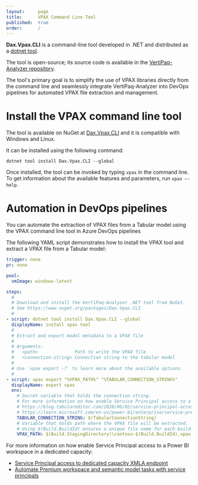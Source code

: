 ```yaml
---
layout:     page
title:      VPAX Command Line Tool
published:  true
order:      /
---
```

**Dax.Vpax.CLI** is a command-line tool developed in .NET and distributed as a [dotnet tool](https://learn.microsoft.com/en-us/dotnet/core/tools/global-tools).

The tool is open-source; its source code is available in the [VertiPaq-Analyzer repository](https://github.com/sql-bi/vertiPaq-Analyzer/).

The tool's primary goal is to simplify the use of VPAX libraries directly from the command line and seamlessly integrate VertiPaq-Analyzer into DevOps pipelines for automated VPAX file extraction and management.

# Install the VPAX command line tool
The tool is available on NuGet at [Dax.Vpax.CLI](https://www.nuget.org/packages/Dax.Vpax.CLI) and it is compatible with Windows and Linux.

It can be installed using the following command:
```
dotnet tool install Dax.Vpax.CLI --global
```
Once installed, the tool can be invoked by typing ```vpax``` in the command line. To get information about the available features and parameters, run ```vpax –-help```.

# Automation in DevOps pipelines
You can automate the extraction of VPAX files from a Tabular model using the VPAX command line tool in Azure DevOps pipelines

The following YAML script demonstrates how to install the VPAX tool and extract a VPAX file from a Tabular model:

```YAML
trigger: none
pr: none

pool:
  vmImage: windows-latest

steps:
  #
  # Download and install the VertiPaq-Analyzer .NET tool from NuGet.
  # See https://www.nuget.org/packages/Dax.Vpax.CLI
  #
- script: dotnet tool install Dax.Vpax.CLI --global
  displayName: install vpax tool
  #
  # Extract and export model metadata to a VPAX file
  #
  # Arguments:
  #   <path>              Path to write the VPAX file
  #   <connection-string> Connection string to the tabular model
  #
  # Use `vpax export -?` to learn more about the available options.
  #
- script: vpax export "%VPAX_PATH%" "%TABULAR_CONNECTION_STRING%"
  displayName: export vpax
  env:
    # Secret variable that holds the connection string.
    # For more information on how enable Service Principal access to a Power BI workspace in dedicated capacity see the link below.
    # https://blog.tabulareditor.com/2020/06/02/service-principal-access-to-dedicated-capacity-xmla-endpoint
    # https://learn.microsoft.com/en-us/power-bi/enterprise/service-premium-service-principal
    TABULAR_CONNECTION_STRING: $(TabularConnectionString)		
    # Variable that holds path where the VPAX file will be extracted.
    # Using $(Build.BuildId) ensures a unique file name for each build.
    VPAX_PATH: $(Build.StagingDirectory)\contoso-$(Build.BuildId).vpax
```

For more information on how enable Service Principal access to a Power BI workspace in a dedicated capacity:
- [Service Principal access to dedicated capacity XMLA endpoint](https://blog.tabulareditor.com/2020/06/02/service-principal-access-to-dedicated-capacity-xmla-endpoint)
- [Automate Premium workspace and semantic model tasks with service principals](https://learn.microsoft.com/en-us/power-bi/enterprise/service-premium-service-principal)